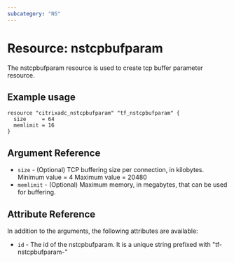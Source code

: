 ```yaml
---
subcategory: "NS"
---
```


# Resource: nstcpbufparam

The nstcpbufparam resource is used to create tcp buffer parameter resource.


## Example usage

```hcl
resource "citrixadc_nstcpbufparam" "tf_nstcpbufparam" {
  size     = 64
  memlimit = 16
}
```


## Argument Reference

* `size` - (Optional) TCP buffering size per connection, in kilobytes. Minimum value =  4 Maximum value =  20480
* `memlimit` - (Optional) Maximum memory, in megabytes, that can be used for buffering.


## Attribute Reference

In addition to the arguments, the following attributes are available:

* `id` - The id of the nstcpbufparam. It is a unique string prefixed with "tf-nstcpbufparam-"


